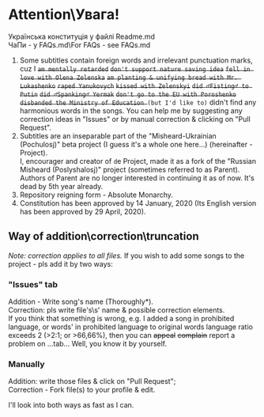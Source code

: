 # Attention\Увага!
Українська конституція у файлі Readme.md <br>
ЧаПи - у FAQs.md\For FAQs - see FAQs.md
1. Some subtitles contain foreign words and irrelevant punctuation marks, cuz I ~~`am mentally retarded`~~  ~~`don't support nature saving idea`~~  ~~`fell in love with Olena Zelenska`~~  ~~`am planting & unifying bread with Mr. Lukashenko`~~  ~~`raped Yanukovych`~~ ~~`kissed with Zelenskyi`~~ ~~`did ♂Fisting♂ to Putin`~~ ~~`did ♂Spanking♂ Yermak`~~ ~~`don't go to the EU with Poroshenko`~~ ~~`disbanded the Ministry of Education `~~`(but I'd like to)` didn't find any harmonious words in the songs. You can help me by suggesting any correction ideas in "Issues" or by manual correction & clicking on "Pull Request".
1. Subtitles are an inseparable part of the "Misheard-Ukrainian (Pochulosj)" beta project (I guess it's a whole one here...) (hereinafter - Project). <br>
I, encourager and creator of `d`e Project, made it as a fork of the "Russian Misheard (Poslyshalosj)" project (sometimes referred to as Parent). <br>
Authors of Parent are no longer interested in continuing it as of now. It's dead by 5th year already.
1. Repository reigning form - Absolute Monarchy.
1. Constitution has been approved by 14 January, 2020 (Its English version has been approved by 29 April, 2020).

## Way of addition\correction\truncation
*Note: correction applies to all files.*
If you wish to add some songs to the project - pls add it by two ways:
### "Issues" tab
Addition - Write song's name (Thoroughly*). <br>
Correction: pls write file's\s' name & possible correction elements. <br>
If you think that something is wrong, e.g. I added a song in prohibited language, or words' in prohibited language to original words language ratio exceeds 2 (>2:1; or >66,66%), then you can ~~appeal~~ ~~complain~~ report a problem on ...tab... Well, you know it by yourself.
### Manually
Addition: write those files & click on "Pull Request"; <br>
Correction - Fork file(s) to your profile & edit.

I'll look into both ways as fast as I can.
